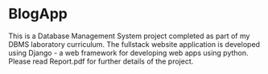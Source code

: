 # BlogApp
This is a Database Management System project completed as part of my DBMS laboratory curriculum. The fullstack website application is developed using Django - a web framework for developing web apps using python. Please read Report.pdf for further details of the project.
